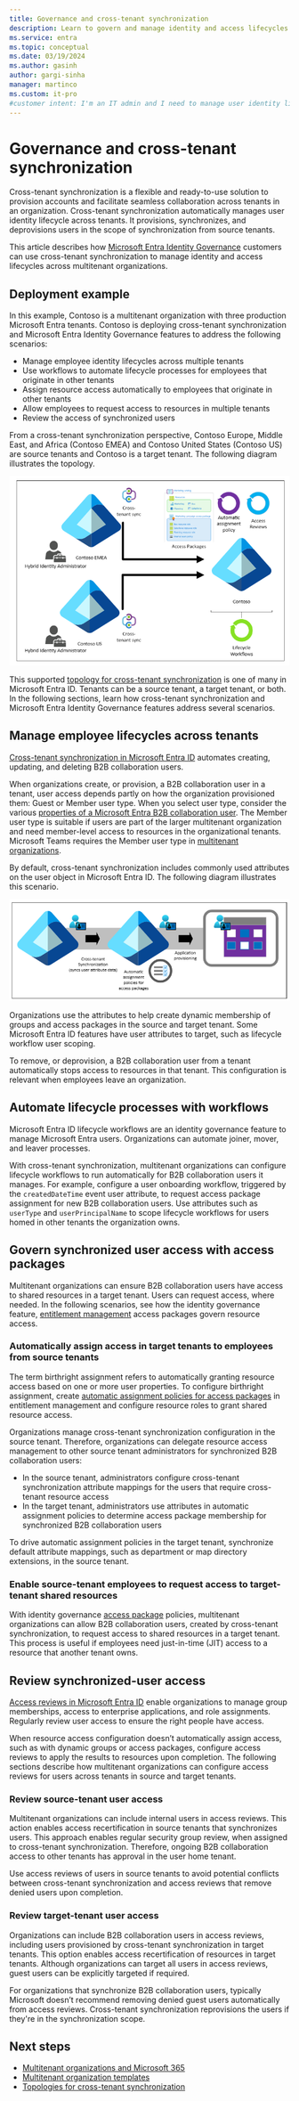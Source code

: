 ```yaml
---
title: Governance and cross-tenant synchronization
description: Learn to govern and manage identity and access lifecycles across multitenant organizations.
ms.service: entra
ms.topic: conceptual
ms.date: 03/19/2024
ms.author: gasinh
author: gargi-sinha
manager: martinco
ms.custom: it-pro
#customer intent: I'm an IT admin and I need to manage user identity lifecycles across multiple tenants. My goal is to provision, synchronize, and deprovision users with automation. 
---
```


# Governance and cross-tenant synchronization 

Cross-tenant synchronization is a flexible and ready-to-use solution to provision accounts and facilitate seamless collaboration across tenants in an organization. Cross-tenant synchronization automatically manages user identity lifecycle across tenants. It provisions, synchronizes, and deprovisions users in the scope of synchronization from source tenants. 

This article describes how [Microsoft Entra Identity Governance](~/id-governance/identity-governance-overview.md) customers can use cross-tenant synchronization to manage identity and access lifecycles across multitenant organizations. 

## Deployment example

In this example, Contoso is a multitenant organization with three production Microsoft Entra tenants. Contoso is deploying cross-tenant synchronization and Microsoft Entra Identity Governance features to address the following scenarios: 

* Manage employee identity lifecycles across multiple tenants
* Use workflows to automate lifecycle processes for employees that originate in other tenants
* Assign resource access automatically to employees that originate in other tenants
* Allow employees to request access to resources in multiple tenants 
* Review the access of synchronized users

From a cross-tenant synchronization perspective, Contoso Europe, Middle East, and Africa (Contoso EMEA) and Contoso United States (Contoso US) are source tenants and Contoso is a target tenant. The following diagram illustrates the topology.

   ![Diagram of a cross-tenant synchronization topology.](./media/governance-cross-tenant-sync/cross-tenant-topology.png)

This supported [topology for cross-tenant synchronization](~/identity/multi-tenant-organizations/cross-tenant-synchronization-topology.md) is one of many in Microsoft Entra ID. Tenants can be a source tenant, a target tenant, or both. In the following sections, learn how cross-tenant synchronization and Microsoft Entra Identity Governance features address several scenarios. 

## Manage employee lifecycles across tenants

[Cross-tenant synchronization in Microsoft Entra ID](~/identity/multi-tenant-organizations/cross-tenant-synchronization-overview.md) automates creating, updating, and deleting B2B collaboration users. 

When organizations create, or provision, a B2B collaboration user in a tenant, user access depends partly on how the organization provisioned them: Guest or Member user type. When you select user type, consider the various [properties of a Microsoft Entra B2B collaboration user](~/external-id/user-properties.md). The Member user type is suitable if users are part of the larger multitenant organization and need member-level access to resources in the organizational tenants. Microsoft Teams requires the Member user type in [multitenant organizations](/microsoft-365/enterprise/plan-multi-tenant-org-overview?view=o365-worldwide&preserve-view=true). 

By default, cross-tenant synchronization includes commonly used attributes on the user object in Microsoft Entra ID. The following diagram illustrates this scenario. 

   ![Diagram of synchronization with commonly used attributes.](./media/governance-cross-tenant-sync/common-attributes.png)

Organizations use the attributes to help create dynamic membership of groups and access packages in the source and target tenant. Some Microsoft Entra ID features have user attributes to target, such as lifecycle workflow user scoping.  

To remove, or deprovision, a B2B collaboration user from a tenant automatically stops access to resources in that tenant. This configuration is relevant when employees leave an organization. 

## Automate lifecycle processes with workflows

Microsoft Entra ID lifecycle workflows are an identity governance feature to manage Microsoft Entra users. Organizations can automate joiner, mover, and leaver processes. 

With cross-tenant synchronization, multitenant organizations can configure lifecycle workflows to run automatically for B2B collaboration users it manages. For example, configure a user onboarding workflow, triggered by the `createdDateTime` event user attribute, to request access package assignment for new B2B collaboration users. Use attributes such as `userType` and `userPrincipalName` to scope lifecycle workflows for users homed in other tenants the organization owns. 

## Govern synchronized user access with access packages 

Multitenant organizations can ensure B2B collaboration users have access to shared resources in a target tenant. Users can request access, where needed. In the following scenarios, see how the identity governance feature, [entitlement management](~/id-governance/entitlement-management-overview.md) access packages govern resource access. 

### Automatically assign access in target tenants to employees from source tenants

The term birthright assignment refers to automatically granting resource access based on one or more user properties. To configure birthright assignment, create [automatic assignment policies for access packages](~/id-governance/entitlement-management-access-package-auto-assignment-policy.md) in entitlement management and configure resource roles to grant shared resource access. 

Organizations manage cross-tenant synchronization configuration in the source tenant. Therefore, organizations can delegate resource access management to other source tenant administrators for synchronized B2B collaboration users:

 * In the source tenant, administrators configure cross-tenant synchronization attribute mappings for the users that require cross-tenant resource access 
 * In the target tenant, administrators use attributes in automatic assignment policies to determine access package membership for synchronized B2B collaboration users 

To drive automatic assignment policies in the target tenant, synchronize default attribute mappings, such as department or map directory extensions, in the source tenant. 

### Enable source-tenant employees to request access to target-tenant shared resources

With identity governance [access package](~/id-governance/entitlement-management-access-package-create.md) policies, multitenant organizations can allow B2B collaboration users, created by cross-tenant synchronization, to request access to shared resources in a target tenant. This process is useful if employees need just-in-time (JIT) access to a resource that another tenant owns. 

## Review synchronized-user access

[Access reviews in Microsoft Entra ID](~/id-governance/access-reviews-overview.md) enable organizations to manage group memberships, access to enterprise applications, and role assignments. Regularly review user access to ensure the right people have access. 

When resource access configuration doesn’t automatically assign access, such as with dynamic groups or access packages, configure access reviews to apply the results to resources upon completion. The following sections describe how multitenant organizations can configure access reviews for users across tenants in source and target tenants. 

### Review source-tenant user access

Multitenant organizations can include internal users in access reviews. This action enables access recertification in source tenants that synchronizes users. This approach enables regular security group review, when assigned to cross-tenant synchronization. Therefore, ongoing B2B collaboration access to other tenants has approval in the user home tenant. 

Use access reviews of users in source tenants to avoid potential conflicts between cross-tenant synchronization and access reviews that remove denied users upon completion. 

### Review target-tenant user access

Organizations can include B2B collaboration users in access reviews, including users provisioned by cross-tenant synchronization in target tenants. This option enables access recertification of resources in target tenants. Although organizations can target all users in access reviews, guest users can be explicitly targeted if required. 

For organizations that synchronize B2B collaboration users, typically Microsoft doesn’t recommend removing denied guest users automatically from access reviews. Cross-tenant synchronization reprovisions the users if they're in the synchronization scope. 

## Next steps

* [Multitenant organizations and Microsoft 365](multi-tenant-organization-microsoft-365.md)
* [Multitenant organization templates](multi-tenant-organization-templates.md)
* [Topologies for cross-tenant synchronization](cross-tenant-synchronization-topology.md)
